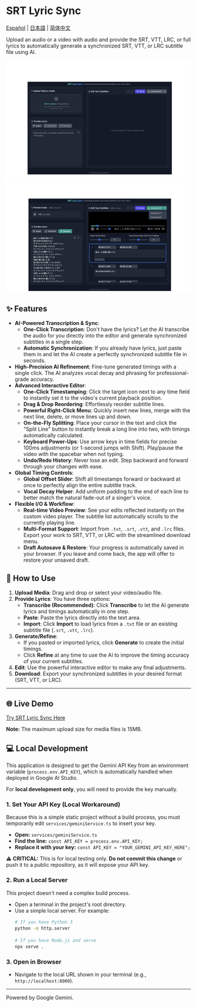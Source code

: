 # SRT Lyric Sync

[Español](./README.es.md) | [日本語](./README.ja.md) | [简体中文](./README.zh-CN.md)

Upload an audio or a video with audio and provide the SRT, VTT, LRC, or full lyrics to automatically generate a synchronized SRT, VTT, or LRC subtitle file using AI.

![SRT Lyric Sync - Main Interface](https://raw.githubusercontent.com/atommy1966/SRT-Lyric-Sync-assets/main/2025-09-14%209.32.26.png)
![SRT Lyric Sync - Editor View](https://raw.githubusercontent.com/atommy1966/SRT-Lyric-Sync-assets/main/2025-09-14%209.33.37.png)

## ✨ Features

*   **AI-Powered Transcription & Sync**:
    *   **One-Click Transcription**: Don't have the lyrics? Let the AI transcribe the audio for you directly into the editor and generate synchronized subtitles in a single step.
    *   **Automatic Synchronization**: If you already have lyrics, just paste them in and let the AI create a perfectly synchronized subtitle file in seconds.
*   **High-Precision AI Refinement**: Fine-tune generated timings with a single click. The AI analyzes vocal decay and phrasing for professional-grade accuracy.
*   **Advanced Interactive Editor**:
    *   **One-Click Timestamping**: Click the target icon next to any time field to instantly set it to the video's current playback position.
    *   **Drag & Drop Reordering**: Effortlessly reorder subtitle lines.
    *   **Powerful Right-Click Menu**: Quickly insert new lines, merge with the next line, delete, or move lines up and down.
    *   **On-the-Fly Splitting**: Place your cursor in the text and click the "Split Line" button to instantly break a long line into two, with timings automatically calculated.
    *   **Keyboard Power-Ups**: Use arrow keys in time fields for precise 100ms adjustments (or 1-second jumps with Shift). Play/pause the video with the spacebar when not typing.
    *   **Undo/Redo History**: Never lose an edit. Step backward and forward through your changes with ease.
*   **Global Timing Controls**:
    *   **Global Offset Slider**: Shift all timestamps forward or backward at once to perfectly align the entire subtitle track.
    *   **Vocal Decay Helper**: Add uniform padding to the end of each line to better match the natural fade-out of a singer's voice.
*   **Flexible I/O & Workflow**:
    *   **Real-time Video Preview**: See your edits reflected instantly on the custom video player. The subtitle list automatically scrolls to the currently playing line.
    *   **Multi-Format Support**: Import from `.txt`, `.srt`, `.vtt`, and `.lrc` files. Export your work to SRT, VTT, or LRC with the streamlined download menu.
    *   **Draft Autosave & Restore**: Your progress is automatically saved in your browser. If you leave and come back, the app will offer to restore your unsaved draft.


## 🚀 How to Use

1.  **Upload Media**: Drag and drop or select your video/audio file.
2.  **Provide Lyrics**: You have three options:
    *   **Transcribe (Recommended)**: Click **Transcribe** to let the AI generate lyrics and timings automatically in one step.
    *   **Paste**: Paste the lyrics directly into the text area.
    *   **Import**: Click **Import** to load lyrics from a `.txt` file or an existing subtitle file (`.srt`, `.vtt`, `.lrc`).
3.  **Generate/Refine**:
    *   If you pasted or imported lyrics, click **Generate** to create the initial timings.
    *   Click **Refine** at any time to use the AI to improve the timing accuracy of your current subtitles.
4.  **Edit**: Use the powerful interactive editor to make any final adjustments.
5.  **Download**: Export your synchronized subtitles in your desired format (SRT, VTT, or LRC).

---

## 🌐 Live Demo

[Try SRT Lyric Sync Here](https://srt-lyric-sync-369376059789.us-west1.run.app/)

**Note:** The maximum upload size for media files is 15MB.

## 💻 Local Development

This application is designed to get the Gemini API Key from an environment variable (`process.env.API_KEY`), which is automatically handled when deployed in Google AI Studio.

For **local development only**, you will need to provide the key manually.

### 1. Set Your API Key (Local Workaround)
Because this is a simple static project without a build process, you must temporarily edit `services/geminiService.ts` to insert your key.

- **Open:** `services/geminiService.ts`
- **Find the line:** `const API_KEY = process.env.API_KEY;`
- **Replace it with your key:** `const API_KEY = "YOUR_GEMINI_API_KEY_HERE";`

⚠️ **CRITICAL:** This is for local testing only. **Do not commit this change** or push it to a public repository, as it will expose your API key.

### 2. Run a Local Server
This project doesn't need a complex build process.
- Open a terminal in the project's root directory.
- Use a simple local server. For example:
  ```bash
  # If you have Python 3
  python -m http.server

  # If you have Node.js and serve
  npx serve .
  ```

### 3. Open in Browser
- Navigate to the local URL shown in your terminal (e.g., `http://localhost:8000`).

---

Powered by Google Gemini.